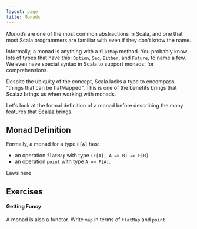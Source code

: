 ```yaml
---
layout: page
title: Monads
---
```


*Monads* are one of the most common abstractions in Scala, and one that most Scala programmers are familiar with even if they don't know the name.

Informally, a monad is anything with a `flatMap` method. You probably know lots of types that have this: `Option`, `Seq`, `Either`, and `Future`, to name a few. We even have special syntax in Scala to support monads: for comprehensions.

Despite the ubiquity of the concept, Scala lacks a type to encompass "things that can be flatMapped". This is one of the benefits brings that Scalaz brings us when working with monads.

Let's look at the formal definition of a monad before describing the many features that Scalaz brings.

## Monad Definition

Formally, a monad for a type `F[A]` has:

- an operation `flatMap` with type `(F[A], A => B) => F[B]`
- an operation `point` with type `A => F[A]`.

Laws here

## Exercises

#### Getting Funcy

A monad is also a functor. Write `map` in terms of `flatMap` and `point`.
